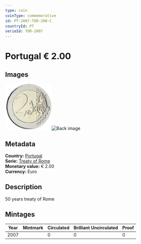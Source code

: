 ```yaml
---
type: coin
coinType: commemorative
id: PT-2007-TOR-200-C
countryId: PT
serieId: TOR-2007
---
```


# Portugal € 2.00

## Images

<img src="../../Images/common-2007-200.png" height="150" alt="Front image"><img src="Images/PT-2007-200-000.png" height="150" alt="Back image">

## Metadata

**Country:** [Portugal](../../Countries/Portugal/index.md)\
**Serie:** [Treaty of Rome](index.md)\
**Monetary value:** € 2.00\
**Currency:** Euro

## Description
50 years treaty of Rome

## Mintages

| Year | Mintmark | Circulated | Brilliant Uncirculated | Proof |
| ---- | -------- | ---------- | ---------------------- | ----- |
| 2007 |  | 0| 0 | 0 |
